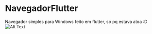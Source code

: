 # NavegadorFlutter
Navegador simples para Windows feito em flutter, só pq estava atoa :D<br>
![Alt Text](https://media.giphy.com/media/2OmZmxBCiREyZaaHgm/giphy.gif)
